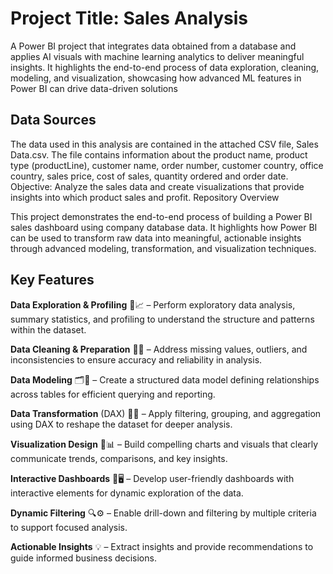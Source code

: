 # Project Title: Sales Analysis
A Power BI project that integrates data obtained from a database and applies AI visuals with machine learning analytics to deliver meaningful insights. It highlights the end-to-end process of data exploration, cleaning, modeling, and visualization, showcasing how advanced ML features in Power BI can drive data-driven solutions
## Data Sources
The data used in this analysis are contained in the attached CSV file, Sales Data.csv. The file contains information about the product name, product type (productLine), customer name, order number, customer country, office country, sales price, cost of sales, quantity ordered and order date.
Objective: Analyze the sales data and create visualizations that provide insights into which product sales and profit.
Repository Overview

This project demonstrates the end-to-end process of building a Power BI sales dashboard using company database data. It highlights how Power BI can be used to transform raw data into meaningful, actionable insights through advanced modeling, transformation, and visualization techniques.

## Key Features

**Data Exploration & Profiling** 🔎📈 – Perform exploratory data analysis, summary statistics, and profiling to understand the structure and patterns within the dataset.

**Data Cleaning & Preparation** 🧹🔧 – Address missing values, outliers, and inconsistencies to ensure accuracy and reliability in analysis.

**Data Modeling** 🗂️🔗 – Create a structured data model defining relationships across tables for efficient querying and reporting.

**Data Transformation** (DAX) 🔄🔀 – Apply filtering, grouping, and aggregation using DAX to reshape the dataset for deeper analysis.

**Visualization Design** 🎨📊 – Build compelling charts and visuals that clearly communicate trends, comparisons, and key insights.

**Interactive Dashboards** 📲🖥️ – Develop user-friendly dashboards with interactive elements for dynamic exploration of the data.

**Dynamic Filtering** 🔍⚙️ – Enable drill-down and filtering by multiple criteria to support focused analysis.

**Actionable Insights** 💡 – Extract insights and provide recommendations to guide informed business decisions.
